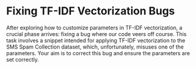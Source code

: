# Fixing TF-IDF Vectorization Bugs

After exploring how to customize parameters in TF-IDF vectorization, a crucial phase arrives: fixing a bug where our code veers off course. This task involves a snippet intended for applying TF-IDF vectorization to the SMS Spam Collection dataset, which, unfortunately, misuses one of the parameters. Your aim is to correct this bug and ensure the parameters are set correctly.
